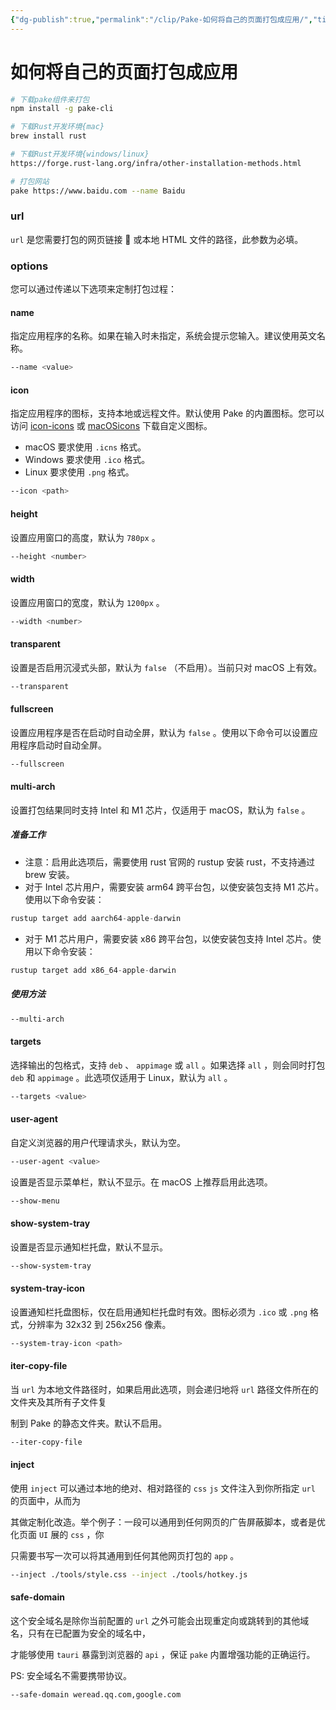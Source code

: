 ```yaml
---
{"dg-publish":true,"permalink":"/clip/Pake-如何将自己的页面打包成应用/","title":"Pake 如何将自己的页面打包成应用","created":"2025-06-07T18:20:28.384+08:00"}
---
```



# 如何将自己的页面打包成应用

```bash
# 下载pake组件来打包
npm install -g pake-cli

# 下载Rust开发环境{mac}
brew install rust

# 下载Rust开发环境{windows/linux}
https://forge.rust-lang.org/infra/other-installation-methods.html

# 打包网站
pake https://www.baidu.com --name Baidu
```

### url

`url` 是您需要打包的网页链接 🔗 或本地 HTML 文件的路径，此参数为必填。

### options

您可以通过传递以下选项来定制打包过程：

#### name

指定应用程序的名称。如果在输入时未指定，系统会提示您输入。建议使用英文名称。

```bash
--name <value>
```

#### icon

指定应用程序的图标，支持本地或远程文件。默认使用 Pake 的内置图标。您可以访问 [icon-icons](https://gitee.com/link?target=https%3A%2F%2Ficon-icons.com) 或 [macOSicons](https://gitee.com/link?target=https%3A%2F%2Fmacosicons.com%2F%23%2F) 下载自定义图标。

- macOS 要求使用 `.icns` 格式。
- Windows 要求使用 `.ico` 格式。
- Linux 要求使用 `.png` 格式。

```bash
--icon <path>
```

#### height

设置应用窗口的高度，默认为 `780px` 。

```bash
--height <number>
```

#### width

设置应用窗口的宽度，默认为 `1200px` 。

```bash
--width <number>
```

#### transparent

设置是否启用沉浸式头部，默认为 `false` （不启用）。当前只对 macOS 上有效。

```bash
--transparent
```

#### fullscreen

设置应用程序是否在启动时自动全屏，默认为 `false` 。使用以下命令可以设置应用程序启动时自动全屏。

```bash
--fullscreen
```

#### multi-arch

设置打包结果同时支持 Intel 和 M1 芯片，仅适用于 macOS，默认为 `false` 。

##### 准备工作

- 注意：启用此选项后，需要使用 rust 官网的 rustup 安装 rust，不支持通过 brew 安装。
- 对于 Intel 芯片用户，需要安装 arm64 跨平台包，以使安装包支持 M1 芯片。使用以下命令安装：

```csharp
rustup target add aarch64-apple-darwin
```

- 对于 M1 芯片用户，需要安装 x86 跨平台包，以使安装包支持 Intel 芯片。使用以下命令安装：

```csharp
rustup target add x86_64-apple-darwin
```

##### 使用方法

```bash
--multi-arch
```

#### targets

选择输出的包格式，支持 `deb` 、 `appimage` 或 `all` 。如果选择 `all` ，则会同时打包 `deb` 和 `appimage` 。此选项仅适用于 Linux，默认为 `all` 。

```bash
--targets <value>
```

#### user-agent

自定义浏览器的用户代理请求头，默认为空。

```bash
--user-agent <value>
```

设置是否显示菜单栏，默认不显示。在 macOS 上推荐启用此选项。

```bash
--show-menu
```

#### show-system-tray

设置是否显示通知栏托盘，默认不显示。

```bash
--show-system-tray
```

#### system-tray-icon

设置通知栏托盘图标，仅在启用通知栏托盘时有效。图标必须为 `.ico` 或 `.png` 格式，分辨率为 32x32 到 256x256 像素。

```bash
--system-tray-icon <path>
```

#### iter-copy-file

当 `url` 为本地文件路径时，如果启用此选项，则会递归地将 `url` 路径文件所在的文件夹及其所有子文件复

制到 Pake 的静态文件夹。默认不启用。

```bash
--iter-copy-file
```

#### inject

使用 `inject` 可以通过本地的绝对、相对路径的 `css` `js` 文件注入到你所指定 `url` 的页面中，从而为

其做定制化改造。举个例子：一段可以通用到任何网页的广告屏蔽脚本，或者是优化页面 `UI` 展的 `css` ，你

只需要书写一次可以将其通用到任何其他网页打包的 `app` 。

```bash
--inject ./tools/style.css --inject ./tools/hotkey.js
```

#### safe-domain

这个安全域名是除你当前配置的 `url` 之外可能会出现重定向或跳转到的其他域名，只有在已配置为安全的域名中，

才能够使用 `tauri` 暴露到浏览器的 `api` ，保证 `pake` 内置增强功能的正确运行。

PS: 安全域名不需要携带协议。

```bash
--safe-domain weread.qq.com,google.com
```

